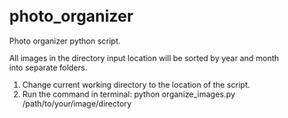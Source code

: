 # photo_organizer
Photo organizer python script. 

All images in the directory input location will be sorted by year and month into separate folders.

1. Change current working directory to the location of the script.
2. Run the command in terminal: python organize_images.py /path/to/your/image/directory
